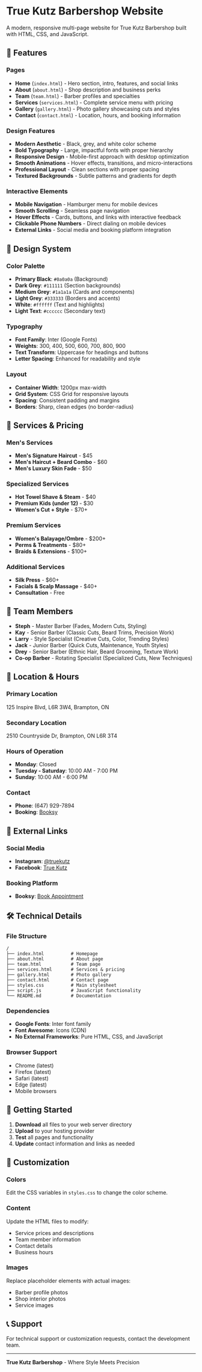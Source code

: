 # True Kutz Barbershop Website

A modern, responsive multi-page website for True Kutz Barbershop built with HTML, CSS, and JavaScript.

## 🌟 Features

### Pages
- **Home** (`index.html`) - Hero section, intro, features, and social links
- **About** (`about.html`) - Shop description and business perks
- **Team** (`team.html`) - Barber profiles and specialties
- **Services** (`services.html`) - Complete service menu with pricing
- **Gallery** (`gallery.html`) - Photo gallery showcasing cuts and styles
- **Contact** (`contact.html`) - Location, hours, and booking information

### Design Features
- **Modern Aesthetic** - Black, grey, and white color scheme
- **Bold Typography** - Large, impactful fonts with proper hierarchy
- **Responsive Design** - Mobile-first approach with desktop optimization
- **Smooth Animations** - Hover effects, transitions, and micro-interactions
- **Professional Layout** - Clean sections with proper spacing
- **Textured Backgrounds** - Subtle patterns and gradients for depth

### Interactive Elements
- **Mobile Navigation** - Hamburger menu for mobile devices
- **Smooth Scrolling** - Seamless page navigation
- **Hover Effects** - Cards, buttons, and links with interactive feedback
- **Clickable Phone Numbers** - Direct dialing on mobile devices
- **External Links** - Social media and booking platform integration

## 🎨 Design System

### Color Palette
- **Primary Black**: `#0a0a0a` (Background)
- **Dark Grey**: `#111111` (Section backgrounds)
- **Medium Grey**: `#1a1a1a` (Cards and components)
- **Light Grey**: `#333333` (Borders and accents)
- **White**: `#ffffff` (Text and highlights)
- **Light Text**: `#cccccc` (Secondary text)

### Typography
- **Font Family**: Inter (Google Fonts)
- **Weights**: 300, 400, 500, 600, 700, 800, 900
- **Text Transform**: Uppercase for headings and buttons
- **Letter Spacing**: Enhanced for readability and style

### Layout
- **Container Width**: 1200px max-width
- **Grid System**: CSS Grid for responsive layouts
- **Spacing**: Consistent padding and margins
- **Borders**: Sharp, clean edges (no border-radius)

## 📱 Services & Pricing

### Men's Services
- **Men's Signature Haircut** - $45
- **Men's Haircut + Beard Combo** - $60
- **Men's Luxury Skin Fade** - $50

### Specialized Services
- **Hot Towel Shave & Steam** - $40
- **Premium Kids (under 12)** - $30
- **Women's Cut + Style** - $70+

### Premium Services
- **Women's Balayage/Ombre** - $200+
- **Perms & Treatments** - $80+
- **Braids & Extensions** - $100+

### Additional Services
- **Silk Press** - $60+
- **Facials & Scalp Massage** - $40+
- **Consultation** - Free

## 👥 Team Members

- **Steph** - Master Barber (Fades, Modern Cuts, Styling)
- **Kay** - Senior Barber (Classic Cuts, Beard Trims, Precision Work)
- **Larry** - Style Specialist (Creative Cuts, Color, Trending Styles)
- **Jack** - Junior Barber (Quick Cuts, Maintenance, Youth Styles)
- **Drey** - Senior Barber (Ethnic Hair, Beard Grooming, Texture Work)
- **Co-op Barber** - Rotating Specialist (Specialized Cuts, New Techniques)

## 📍 Location & Hours

### Primary Location
125 Inspire Blvd, L6R 3W4, Brampton, ON

### Secondary Location
2510 Countryside Dr, Brampton, ON L6R 3T4

### Hours of Operation
- **Monday**: Closed
- **Tuesday - Saturday**: 10:00 AM - 7:00 PM
- **Sunday**: 10:00 AM - 6:00 PM

### Contact
- **Phone**: (647) 929-7894
- **Booking**: [Booksy](https://booksy.com/en-ca/3784_true-kutz-barbershop_barbershop_861853_brampton)

## 🔗 External Links

### Social Media
- **Instagram**: [@truekutz](https://www.instagram.com/truekutz/)
- **Facebook**: [True Kutz](https://www.facebook.com/truekutz/)

### Booking Platform
- **Booksy**: [Book Appointment](https://booksy.com/en-ca/3784_true-kutz-barbershop_barbershop_861853_brampton)

## 🛠️ Technical Details

### File Structure
```
/
├── index.html          # Homepage
├── about.html          # About page
├── team.html           # Team page
├── services.html       # Services & pricing
├── gallery.html        # Photo gallery
├── contact.html        # Contact page
├── styles.css          # Main stylesheet
├── script.js           # JavaScript functionality
└── README.md           # Documentation
```

### Dependencies
- **Google Fonts**: Inter font family
- **Font Awesome**: Icons (CDN)
- **No External Frameworks**: Pure HTML, CSS, and JavaScript

### Browser Support
- Chrome (latest)
- Firefox (latest)
- Safari (latest)
- Edge (latest)
- Mobile browsers

## 🚀 Getting Started

1. **Download** all files to your web server directory
2. **Upload** to your hosting provider
3. **Test** all pages and functionality
4. **Update** contact information and links as needed

## 📝 Customization

### Colors
Edit the CSS variables in `styles.css` to change the color scheme.

### Content
Update the HTML files to modify:
- Service prices and descriptions
- Team member information
- Contact details
- Business hours

### Images
Replace placeholder elements with actual images:
- Barber profile photos
- Shop interior photos
- Service images

## 📞 Support

For technical support or customization requests, contact the development team.

---

**True Kutz Barbershop** - Where Style Meets Precision 